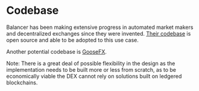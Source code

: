 # Codebase

Balancer has been making extensive progress in automated market makers and decentralized exchanges since they were invented. [Their codebase](https://balancer.fi/whitepaper.pdf) is open source and able to be adopted to this use case.&#x20;

Another potential codebase is [GooseFX](https://docs.goosefx.io/goosefx-platform-features/ss-liquidity-provisioning).

Note: There is a great deal of possible flexibility in the design as the implementation needs to be built more or less from scratch, as to be economically viable the DEX cannot rely on solutions built on ledgered blockchains.&#x20;


